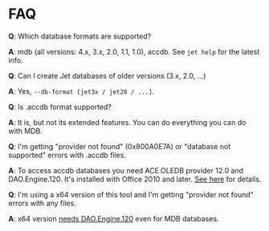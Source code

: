 # FAQ

**Q**: Which database formats are supported?

**A**: mdb (all versions: 4.x, 3.x, 2.0, 1.1, 1.0), accdb. See `jet help` for the latest info.


**Q**: Can I create Jet databases of older versions (3.x, 2.0, ...)

**A**: Yes, `--db-format [jet3x / jet20 / ...]`.


**Q**: Is .accdb format supported?

**A**: It is, but not its extended features. You can do everything you can do with MDB.


**Q**: I'm getting "provider not found" (0x800A0E7A) or "database not supported" errors with .accdb files.

**A**: To access accdb databases you need ACE.OLEDB provider 12.0 and DAO.Engine.120. It's installed with Office 2010 and later. [See here](Providers) for details.


**Q**: I'm using a x64 version of this tool and I'm getting "provider not found" errors with any files.

**A**: x64 version [needs DAO.Engine.120](Providers) even for MDB databases.